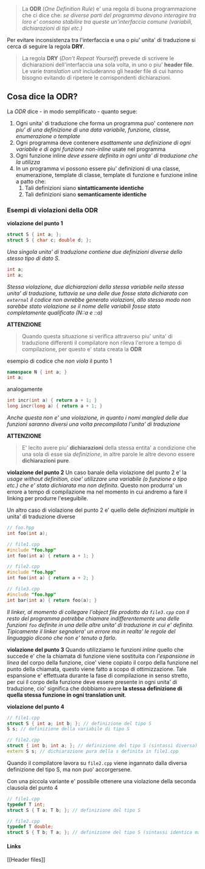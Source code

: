 >La **ODR** (*One Definition Rule*) e' una regola di buona programmazione che ci dice che: *se diverse parti del programma devono interagire tra loro e' consono stabilire tra queste un'interfaccia comune (variabili, dichiarazioni di tipi etc.)*

Per evitare inconsistenza tra l'interfaccia e una o piu' unita' di traduzione si cerca di seguire la regola **DRY**.

>La regola **DRY** (*Don't Repeat Yourself*) prevede di scrivere le dichiarazioni dell'interfaccia una sola volta, in uno o piu' **header file**. Le varie *translation unit* includeranno gli header file di cui hanno bisogno evitando di ripetere le corrispondenti dichiarazioni.

## Cosa dice la ODR?
La *ODR* dice - in modo semplificato - quanto segue:
1. Ogni unita' di traduzione che forma un programma puo' contenere *non piu' di una definizione di una data variabile, funzione, classe, enumerazione o template*
2. Ogni programma deve contenere *esattamente una definizione di ogni variabile e di ogni funzione non-inline* usate nel programma
3. Ogni funzione inline *deve essere definita in ogni unita' di traduzione che la utilizza*
4. In un programma vi possono essere piu' definizioni di una classe, enumerazione, template di classe, template di funzione e funzione inline a patto che:
	1. Tali definizioni siano **sintatticamente identiche**
	2. Tali definizioni siano **semanticamente identiche**

### Esempi di violazioni della ODR
**violazione del punto 1**
```cpp
struct S { int a; };
struct S { char c; double d; };
```
 *Una singola unita' di traduzione contiene due definizioni diverse dello stesso tipo di dato S*.

```cpp
int a;
int a;
```
*Stessa violazione, due dichiarazioni della stessa variabile nella stessa unita' di traduzione, tuttavia se una delle due fosse stata dichiarata con `external` il codice non avrebbe generato violazioni, allo stesso modo non sarebbe stato violazione se il nome delle variabili fosse stato completamente qualificato (N::a e ::a)*

**ATTENZIONE**
>Quando questa situazione si verifica attraverso piu' unita' di traduzione differenti il compilatore non rileva l'errore a tempo di compilazione, per questo e' stata creata la **ODR**

esempio di codice che *non viola* il punto 1
```cpp
namespace N { int a; }
int a;
```
analogamente
```cpp
int incr(int a) { return a + 1; }
long incr(long a) { return a + 1; }
```
*Anche questa non e' una violazione, in quanto i nomi mangled delle due funzioni saranno diversi una volta precompilata l'unita' di traduzione*

**ATTENZIONE**
>E' lecito avere piu' **dichiarazioni** della stessa entita' a condizione che una sola di esse sia *definizione*, in altre parole le altre devono essere **dichiarazioni pure**.

**violazione del punto 2**
Un caso banale della violazione del punto 2 e' la *usage without definition, cioe' utilizzare una variabile (o funzione o tipo etc.) che e' stata dichiarata ma non definita*. Questo non produrra' un errore a tempo di compilazione ma nel momento in cui andremo a fare il linking per produrre l'eseguibile.

Un altro caso di violazione del punto 2 e' quello delle *definizioni multiple* in unita' di traduzione diverse
```cpp
// foo.hpp
int foo(int a);

// file1.cpp
#include "foo.hpp"
int foo(int a) { return a + 1; }

// file2.cpp
#include "foo.hpp"
int foo(int a) { return a + 2; }

// file3.cpp
#include "foo.hpp"
int bar(int a) { return foo(a); }
```
*Il linker, al momento di collegare l'object file prodotto da `file3.cpp` con il resto del programma potrebbe chiamare indifferentemente una delle funzioni `foo` definite in una delle altre unita' di traduzione in cui e' definita. Tipicamente il linker segnalera' un errore ma in realta' le regole del linguaggio dicono che non e' tenuto a farlo*.

**violazione del punto 3**
Quando utilizziamo le funzioni *inline* quello che succede e' che la chiamata di funzione viene sostituita con *l'espansione in linea* del corpo della funzione, cioe' viene copiato il corpo della funzione nel punto della chiamata, questo viene fatto a scopo di ottimizzazione. Tale espansione e' effettuata durante la fase di compilazione in senso stretto, per cui il corpo della funzione deve essere presente in ogni unita' di traduzione, cio' significa che dobbiamo avere **la stessa definizione di quella stessa funzione in ogni translation unit**.

**violazione del punto 4**
```cpp
// file1.cpp
struct S { int a; int b; }; // definizione del tipo S
S s; // definizione della variabile di tipo S

// file2.cpp
struct { int b; int a; }; // definizione del tipo S (sintassi diversa)
extern S s; // dichiarazione pura della s definita in file1.cpp
```
Quando il compilatore lavora su `file2.cpp` viene ingannato dalla diversa definizione del tipo S, ma non puo' accorgersene.

Con una piccola variante e' possibile ottenere una violazione della seconda clausola del punto 4
```cpp
// file1.cpp
typedef T int;
struct S { T a; T b; }; // definizione del tipo S

// file2.cpp
typedef T double;
struct S { T b; T a; }; // definizione del tipo S (sintassi identica ma semantica diversa)
```

#### Links
[[Header files]]